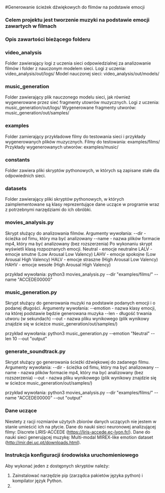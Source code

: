 #Generowanie ścieżek dźwiękowych do flimów na podstawie emocji

### Celem projektu jest tworzenie muzyki na podstawie emocji zawartych w filmach

### Opis zawartości bieżącego folderu

### video_analysis
Folder zawierający logi z uczenia sieci odpowiedzialnej za analizowanie filmów i folder z nauczonym modelem sieci.
Logi z uczenia: video_analysis/out/logs/
Model nauczonej sieci: video_analysis/out/models/

### music_generation
Folder zawierający plik nauczonego modelu sieci, jak również wygenerowane przez sieć fragmenty utowrów muzycznych.
Logi z uczenia: music_generation/out/logs/
Wygenerowane fragmenty utworów: music_generation/out/samples/

### examples
Folder zamierający przykładowe filmy do testowania sieci i przykłady wygenerowanych plików muzycznych.
Filmy do testowania: examples/films/
Przykłady wygenerowanych utworów: examples/music/

### constants
Folder zawiera pliki skryptów pythonowych, w których są zapisane stałe dla odpowiednich sieci.

### datasets
Folder zawierający pliki skryptów pythonowych, w których zaimplementowane są klasy reprezentujące dane uczące w programie wraz z potrzebnymi narzędziami do ich obróbki.

### movies_analysis.py
Skrypt służący do analizowania filmów.
Argumenty wywołania:
--dir - ścieżka od fimu, który ma być analizowany
--name - nazwa plików formacie mp4, który ma być analizowany (bez rozszerzenia)
Po wykonaniu skrypt wyświetli klasą rozpoznanych emocji.
Neutral - emocje neutralne
LALV - emocje smutne (Low Arousal Low Valency)
LAHV - emocje spokojne (Low Arousal High Valency)
HALV - emocje straszne (High Arousal Low Valency)
HAHV - emocje wesołe (High Arousal High Valency)

przykład wywołania:
python3 movies_analysis.py --dir "examples/films/" --name "ACCEDE00000"


### music_generation.py
Skrypt służący do generowania muzyki na podstawie podanych emocji i o podanej długości.
Argumenty wywołania:
--emotion - nazwa klasy emocji, na której podstawie będzie generowana muzyka
--len - długość trwania utworu (w sekundach)
--out - nazwa pliku wynikowego (plik wynikowy znajdzie się w ścieżce music_generation/out/samples/)

przykład wywołania:
python3 music_generation.py --emotion "Neutral" --len 10 --out "output"


### generate_soundtrack.py
Skrypt służący go generowania ścieżki dźwiękowej do zadanego filmu.
Argumenty wywołania:
--dir - ścieżka od fimu, który ma być analizowany
--name - nazwa plików formacie mp4, który ma być analizowany (bez rozszerzenia)
--out - nazwa pliku wynikowego (plik wynikowy znajdzie się w ścieżce music_generation/out/samples/)

przykład wywołania:
python3 movies_analysis.py --dir "examples/films/" --name "ACCEDE00000" --out "output"

### Dane uczące
Niestety z racji rozmiarów użytych zbiorów danych uczących nie jestem w stanie umieścić ich na płycie.
Dane do nauki sieci neuronowej analizującej filmy: Discrete LIRIS-ACCEDE (https://liris-accede.ec-lyon.fr/).
Dane do nauki sieci generującej muzykę: Multi-modal MIREX-like emotion dataset (http://mir.dei.uc.pt/downloads.html).

### Instrukcja konfiguracji środowiska uruchomieniowego
Aby wykonać jeden z dostępnych skryptów należy:
1. Zainstalować narzędzie pip (zarządca pakietów języka python) i kompilator język Python.
2. 

